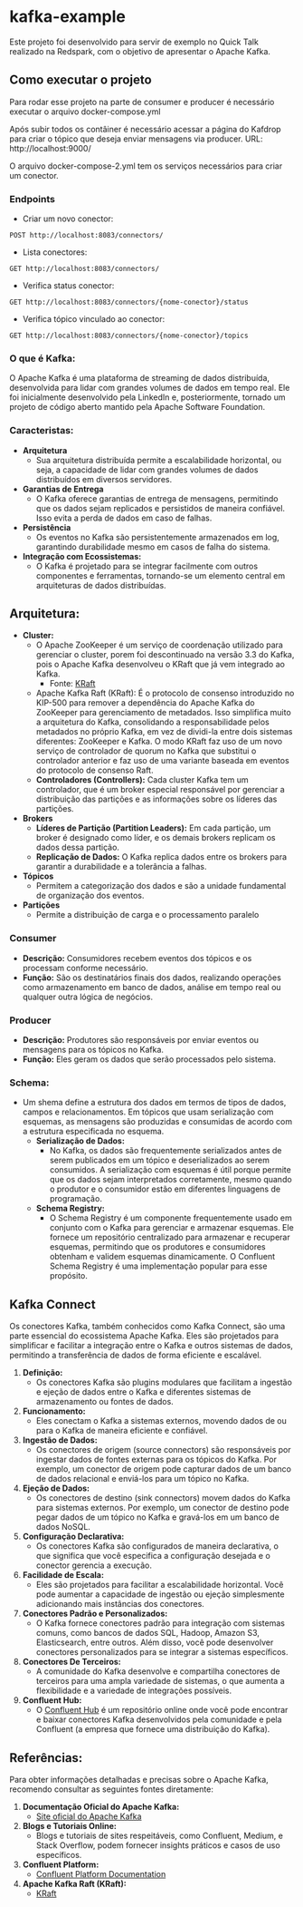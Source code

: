 # kafka-example
Este projeto foi desenvolvido para servir de exemplo no Quick Talk realizado na Redspark, com o objetivo de apresentar o Apache Kafka.

## Como executar o projeto
Para rodar esse projeto na parte de consumer e producer é necessário executar o arquivo docker-compose.yml

Após subir todos os contâiner é necessário acessar a página do Kafdrop para criar o tópico que deseja enviar mensagens via producer.
URL: http://localhost:9000/

O arquivo docker-compose-2.yml tem os serviços necessários para criar um conector.


### Endpoints
- Criar um novo conector: 
```
POST http://localhost:8083/connectors/
```
- Lista conectores:
```
GET http://localhost:8083/connectors/
```
- Verifica status conector:
```
GET http://localhost:8083/connectors/{nome-conector}/status
```
- Verifica tópico vinculado ao conector:
```
GET http://localhost:8083/connectors/{nome-conector}/topics
```


### O que é Kafka:

O Apache Kafka é uma plataforma de streaming de dados distribuída, desenvolvida para lidar com grandes volumes de dados em tempo real. Ele foi inicialmente desenvolvido pela LinkedIn e, posteriormente, tornado um projeto de código aberto mantido pela Apache Software Foundation.

### Caracteristas:

- **Arquitetura**
    - Sua arquitetura distribuída permite a escalabilidade horizontal, ou seja, a capacidade de lidar com grandes volumes de dados distribuídos em diversos servidores.
- **Garantias de Entrega**
    - O Kafka oferece garantias de entrega de mensagens, permitindo que os dados sejam replicados e persistidos de maneira confiável. Isso evita a perda de dados em caso de falhas.
- **Persistência**
    - Os eventos no Kafka são persistentemente armazenados em log, garantindo durabilidade mesmo em casos de falha do sistema.
- **Integração com Ecossistemas:**
    - O Kafka é projetado para se integrar facilmente com outros componentes e ferramentas, tornando-se um elemento central em arquiteturas de dados distribuídas.


## Arquitetura:

- **Cluster:**
  - O Apache ZooKeeper é um serviço de coordenação utilizado para gerenciar o cluster, porem foi descontinuado na versão 3.3 do Kafka, pois o Apache Kafka desenvolveu o KRaft que já vem integrado ao Kafka.
    - Fonte: [KRaft](https://developer.confluent.io/learn/kraft/)
  - Apache Kafka Raft (KRaft): É o protocolo de consenso introduzido no KIP-500 para remover a dependência do Apache Kafka do ZooKeeper para gerenciamento de metadados. Isso simplifica muito a arquitetura do Kafka, consolidando a responsabilidade pelos metadados no próprio Kafka, em vez de dividi-la entre dois sistemas diferentes: ZooKeeper e Kafka. O modo KRaft faz uso de um novo serviço de controlador de quorum no Kafka que substitui o controlador anterior e faz uso de uma variante baseada em eventos do protocolo de consenso Raft.
  - **Controladores (Controllers):** Cada cluster Kafka tem um controlador, que é um broker especial responsável por gerenciar a distribuição das partições e as informações sobre os líderes das partições.
- **Brokers**
    - **Líderes de Partição (Partition Leaders):** Em cada partição, um broker é designado como líder, e os demais brokers replicam os dados dessa partição.
    - **Replicação de Dados:** O Kafka replica dados entre os brokers para garantir a durabilidade e a tolerância a falhas.
- **Tópicos**
  - Permitem a categorização dos dados e são a unidade fundamental de organização dos eventos.
- **Partições**
  - Permite a distribuição de carga e o processamento paralelo

### Consumer

- **Descrição:** Consumidores recebem eventos dos tópicos e os processam conforme necessário.
- **Função:** São os destinatários finais dos dados, realizando operações como armazenamento em banco de dados, análise em tempo real ou qualquer outra lógica de negócios.

### Producer

- **Descrição:** Produtores são responsáveis por enviar eventos ou mensagens para os tópicos no Kafka.
- **Função:** Eles geram os dados que serão processados pelo sistema.

### Schema:

- Um shema define a estrutura dos dados em termos de tipos de dados, campos e relacionamentos. Em tópicos que usam serialização com esquemas, as mensagens são produzidas e consumidas de acordo com a estrutura especificada no esquema.
    - **Serialização de Dados:**
        - No Kafka, os dados são frequentemente serializados antes de serem publicados em um tópico e deserializados ao serem consumidos. A serialização com esquemas é útil porque permite que os dados sejam interpretados corretamente, mesmo quando o produtor e o consumidor estão em diferentes linguagens de programação.
    - **Schema Registry:**
        - O Schema Registry é um componente frequentemente usado em conjunto com o Kafka para gerenciar e armazenar esquemas. Ele fornece um repositório centralizado para armazenar e recuperar esquemas, permitindo que os produtores e consumidores obtenham e validem esquemas dinamicamente. O Confluent Schema Registry é uma implementação popular para esse propósito.

## Kafka Connect

Os conectores Kafka, também conhecidos como Kafka Connect, são uma parte essencial do ecossistema Apache Kafka. Eles são projetados para simplificar e facilitar a integração entre o Kafka e outros sistemas de dados, permitindo a transferência de dados de forma eficiente e escalável.

1. **Definição:**
    - Os conectores Kafka são plugins modulares que facilitam a ingestão e ejeção de dados entre o Kafka e diferentes sistemas de armazenamento ou fontes de dados.
2. **Funcionamento:**
    - Eles conectam o Kafka a sistemas externos, movendo dados de ou para o Kafka de maneira eficiente e confiável.
3. **Ingestão de Dados:**
    - Os conectores de origem (source connectors) são responsáveis por ingestar dados de fontes externas para os tópicos do Kafka. Por exemplo, um conector de origem pode capturar dados de um banco de dados relacional e enviá-los para um tópico no Kafka.
4. **Ejeção de Dados:**
    - Os conectores de destino (sink connectors) movem dados do Kafka para sistemas externos. Por exemplo, um conector de destino pode pegar dados de um tópico no Kafka e gravá-los em um banco de dados NoSQL.
5. **Configuração Declarativa:**
    - Os conectores Kafka são configurados de maneira declarativa, o que significa que você especifica a configuração desejada e o conector gerencia a execução.
6. **Facilidade de Escala:**
    - Eles são projetados para facilitar a escalabilidade horizontal. Você pode aumentar a capacidade de ingestão ou ejeção simplesmente adicionando mais instâncias dos conectores.
7. **Conectores Padrão e Personalizados:**
    - O Kafka fornece conectores padrão para integração com sistemas comuns, como bancos de dados SQL, Hadoop, Amazon S3, Elasticsearch, entre outros. Além disso, você pode desenvolver conectores personalizados para se integrar a sistemas específicos.
8. **Conectores De Terceiros:**
    - A comunidade do Kafka desenvolve e compartilha conectores de terceiros para uma ampla variedade de sistemas, o que aumenta a flexibilidade e a variedade de integrações possíveis.
9. **Confluent Hub:**
    - O [Confluent Hub](https://www.confluent.io/hub/) é um repositório online onde você pode encontrar e baixar conectores Kafka desenvolvidos pela comunidade e pela Confluent (a empresa que fornece uma distribuição do Kafka).

## Referências:

Para obter informações detalhadas e precisas sobre o Apache Kafka, recomendo consultar as seguintes fontes diretamente:

1. **Documentação Oficial do Apache Kafka:**
    - [Site oficial do Apache Kafka](https://kafka.apache.org/)
2. **Blogs e Tutoriais Online:**
    - Blogs e tutoriais de sites respeitáveis, como Confluent, Medium, e Stack Overflow, podem fornecer insights práticos e casos de uso específicos.
3. **Confluent Platform:**
    - [Confluent Platform Documentation](https://docs.confluent.io/)
4. **Apache Kafka Raft (KRaft):**
   - [KRaft](https://developer.confluent.io/learn/kraft/)
